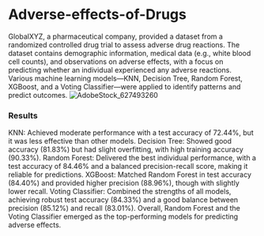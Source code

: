 # Adverse-effects-of-Drugs
GlobalXYZ, a pharmaceutical company, provided a dataset from a randomized controlled drug trial to assess adverse drug reactions. The dataset contains demographic information, medical data (e.g., white blood cell counts), and observations on adverse effects, with a focus on predicting whether an individual experienced any adverse reactions. Various machine learning models—KNN, Decision Tree, Random Forest, XGBoost, and a Voting Classifier—were applied to identify patterns and predict outcomes.
![AdobeStock_627493260](https://github.com/user-attachments/assets/36c9e14f-4ccd-4ca1-9bf2-ecc46f7e8ebe)

### Results
KNN: Achieved moderate performance with a test accuracy of 72.44%, but it was less effective than other models.
Decision Tree: Showed good accuracy (81.83%) but had slight overfitting, with high training accuracy (90.33%).
Random Forest: Delivered the best individual performance, with a test accuracy of 84.46% and a balanced precision-recall score, making it reliable for predictions.
XGBoost: Matched Random Forest in test accuracy (84.40%) and provided higher precision (88.96%), though with slightly lower recall.
Voting Classifier: Combined the strengths of all models, achieving robust test accuracy (84.33%) and a good balance between precision (85.12%) and recall (83.01%).
Overall, Random Forest and the Voting Classifier emerged as the top-performing models for predicting adverse effects.
